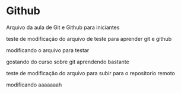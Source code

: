 # Github

Arquivo da aula de Git e Github para iniciantes

teste de modificação do arquivo de teste para aprender git e github

modificando o arquivo para testar

gostando do curso sobre git aprendendo bastante

teste de modificação do arquivo para subir para o repositorio remoto

modificando aaaaaaah
